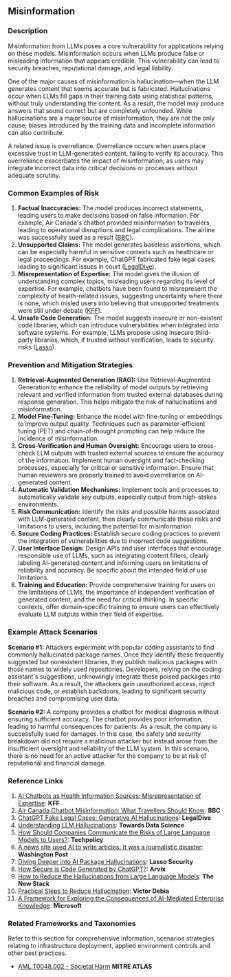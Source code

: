 ## Misinformation

### Description

Misinformation from LLMs poses a core vulnerability for applications relying on these models. Misinformation occurs when LLMs produce false or misleading information that appears credible. This vulnerability can lead to security breaches, reputational damage, and legal liability.

One of the major causes of misinformation is hallucination—when the LLM generates content that seems accurate but is fabricated. Hallucinations occur when LLMs fill gaps in their training data using statistical patterns, without truly understanding the content. As a result, the model may produce answers that sound correct but are completely unfounded. While hallucinations are a major source of misinformation, they are not the only cause; biases introduced by the training data and incomplete information can also contribute.

A related issue is overreliance. Overreliance occurs when users place excessive trust in LLM-generated content, failing to verify its accuracy. This overreliance exacerbates the impact of misinformation, as users may integrate incorrect data into critical decisions or processes without adequate scrutiny.

### Common Examples of Risk

1. **Factual Inaccuracies:** The model produces incorrect statements, leading users to make decisions based on false information. For example, Air Canada's chatbot provided misinformation to travelers, leading to operational disruptions and legal complications. The airline was successfully sued as a result ([BBC](https://www.bbc.com/travel/article/20240222-air-canada-chatbot-misinformation-what-travellers-should-know)).
2. **Unsupported Claims:** The model generates baseless assertions, which can be especially harmful in sensitive contexts such as healthcare or legal proceedings. For example, ChatGPT fabricated fake legal cases, leading to significant issues in court ([LegalDive](https://www.legaldive.com/news/chatgpt-fake-legal-cases-generative-ai-hallucinations/651557/)).
3. **Misrepresentation of Expertise:** The model gives the illusion of understanding complex topics, misleading users regarding its level of expertise. For example, chatbots have been found to misrepresent the complexity of health-related issues, suggesting uncertainty where there is none, which misled users into believing that unsupported treatments were still under debate ([KFF](https://www.kff.org/health-misinformation-monitor/volume-05/)).
4. **Unsafe Code Generation:** The model suggests insecure or non-existent code libraries, which can introduce vulnerabilities when integrated into software systems. For example, LLMs propose using insecure third-party libraries, which, if trusted without verification, leads to security risks ([Lasso](https://www.lasso.security/blog/ai-package-hallucinations)).

### Prevention and Mitigation Strategies
1. **Retrieval-Augmented Generation (RAG):** Use Retrieval-Augmented Generation to enhance the reliability of model outputs by retrieving relevant and verified information from trusted external databases during response generation. This helps mitigate the risk of hallucinations and misinformation.
2. **Model Fine-Tuning:** Enhance the model with fine-tuning or embeddings to improve output quality. Techniques such as parameter-efficient tuning (PET) and chain-of-thought prompting can help reduce the incidence of misinformation.
3. **Cross-Verification and Human Oversight:** Encourage users to cross-check LLM outputs with trusted external sources to ensure the accuracy of the information. Implement human oversight and fact-checking processes, especially for critical or sensitive information. Ensure that human reviewers are properly trained to avoid overreliance on AI-generated content.
4. **Automatic Validation Mechanisms:** Implement tools and processes to automatically validate key outputs, especially output from high-stakes environments.
5. **Risk Communication:** Identify the risks and possible harms associated with LLM-generated content, then clearly communicate these risks and limitations to users, including the potential for misinformation.
6. **Secure Coding Practices:** Establish secure coding practices to prevent the integration of vulnerabilities due to incorrect code suggestions.
7. **User Interface Design:** Design APIs and user interfaces that encourage responsible use of LLMs, such as integrating content filters, clearly labeling AI-generated content and informing users on limitations of reliability and accuracy.  Be specific about the intended field of use limitations.
8. **Training and Education:** Provide comprehensive training for users on the limitations of LLMs, the importance of independent verification of generated content, and the need for critical thinking. In specific contexts, offer domain-specific training to ensure users can effectively evaluate LLM outputs within their field of expertise.

### Example Attack Scenarios
 
**Scenario #1:** Attackers experiment with popular coding assistants to find commonly hallucinated package names. Once they identify these frequently suggested but nonexistent libraries, they publish malicious packages with those names to widely used repositories. Developers, relying on the coding assistant's suggestions, unknowingly integrate these poised packages into their software. As a result, the attackers gain unauthorized access, inject malicious code, or establish backdoors, leading to significant security breaches and compromising user data.

**Scenario #2:** A company provides a chatbot for medical diagnosis without ensuring sufficient accuracy. The chatbot provides poor information, leading to harmful consequences for patients. As a result, the company is successfully sued for damages. In this case, the safety and security breakdown did not require a malicious attacker but instead arose from the insufficient oversight and reliability of the LLM system. In this scenario, there is no need for an active attacker for the company to be at risk of reputational and financial damage.

### Reference Links
1. [AI Chatbots as Health Information Sources: Misrepresentation of Expertise](https://www.kff.org/health-misinformation-monitor/volume-05/): **KFF**
2. [Air Canada Chatbot Misinformation: What Travellers Should Know](https://www.bbc.com/travel/article/20240222-air-canada-chatbot-misinformation-what-travellers-should-know): **BBC**
3. [ChatGPT Fake Legal Cases: Generative AI Hallucinations](https://www.legaldive.com/news/chatgpt-fake-legal-cases-generative-ai-hallucinations/651557/): **LegalDive**
4. [Understanding LLM Hallucinations](https://towardsdatascience.com/llm-hallucinations-ec831dcd7786): **Towards Data Science**
5. [How Should Companies Communicate the Risks of Large Language Models to Users?](https://techpolicy.press/how-should-companies-communicate-the-risks-of-large-language-models-to-users/): **Techpolicy**
6. [A news site used AI to write articles. It was a journalistic disaster](https://www.washingtonpost.com/media/2023/01/17/cnet-ai-articles-journalism-corrections/): **Washington Post**
7. [Diving Deeper into AI Package Hallucinations](https://www.lasso.security/blog/ai-package-hallucinations): **Lasso Security**
8. [How Secure is Code Generated by ChatGPT?](https://arxiv.org/abs/2304.09655): **Arvix**
9. [How to Reduce the Hallucinations from Large Language Models](https://thenewstack.io/how-to-reduce-the-hallucinations-from-large-language-models/): **The New Stack**
10. [Practical Steps to Reduce Hallucination](https://newsletter.victordibia.com/p/practical-steps-to-reduce-hallucination): **Victor Debia**
11. [A Framework for Exploring the Consequences of AI-Mediated Enterprise Knowledge](https://www.microsoft.com/en-us/research/publication/a-framework-for-exploring-the-consequences-of-ai-mediated-enterprise-knowledge-access-and-identifying-risks-to-workers/): **Microsoft**
### Related Frameworks and Taxonomies

Refer to this section for comprehensive information, scenarios strategies relating to infrastructure deployment, applied environment controls and other best practices.

- [AML.T0048.002 - Societal Harm](https://atlas.mitre.org/techniques/AML.T0048) **MITRE ATLAS**